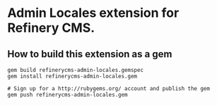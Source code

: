# Admin Locales extension for Refinery CMS.

## How to build this extension as a gem

    gem build refinerycms-admin-locales.gemspec
    gem install refinerycms-admin-locales.gem

    # Sign up for a http://rubygems.org/ account and publish the gem
    gem push refinerycms-admin-locales.gem
